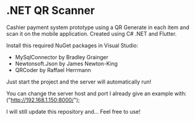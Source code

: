 # .NET QR Scanner

Cashier payment system prototype using a QR Generate in each item and scan it on the mobile application. Created using C# .NET and Flutter.

Install this required NuGet packages in Visual Studio:
- MySqlConnector by Bradley Grainger
- Newtonsoft.Json by James Newton-King
- QRCoder by Raffael Herrmann

Just start the project and the server will automatically run!

You can change the server host and port
I already give an example with: ("http://192.168.1.150:8000/");

I will still update this repository and...
Feel free to use!
